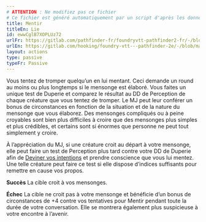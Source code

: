 ```yaml
---
# ATTENTION : Ne modifiez pas ce fichier
# Ce fichier est généré automatiquement par un script d'après les données du module Foundry VTT officiel et de sa traduction
title: Mentir
titleEn: Lie
id: ewwCglB7XOPLUz72
urlFr: https://gitlab.com/pathfinder-fr/foundryvtt-pathfinder2-fr/-/blob/master/data/actions/ewwCglB7XOPLUz72.htm
urlEn: https://gitlab.com/hooking/foundry-vtt---pathfinder-2e/-/blob/master/packs/data/actions.db/lie.json
layout: actions
type: passive
typeFr: Passive
---
```

Vous tentez de tromper quelqu’un en lui mentant. Ceci demande un round au moins ou plus longtemps si le mensonge est élaboré. Vous faites un unique test de <span data-pf2-action="lie">Duperie et comparez le résultat au DD de Perception de chaque créature que vous tentez de tromper. Le MJ peut leur conférer un bonus de circonstances en fonction de la situation et de la nature du mensonge que vous élaborez. Des mensonges compliqués ou à peine croyables sont bien plus difficiles à croire que des mensonges plus simples et plus crédibles, et certains sont si énormes que personne ne peut tout simplement y croire.

À l’appréciation du MJ, si une créature croit au départ à votre mensonge, elle peut faire un test de Perception plus tard contre votre DD de Duperie afin de [Deviner vos intentions](deviner-les-intentions.html) et prendre conscience que vous lui mentez. Une telle créature peut faire ce test si elle dispose d’indices suffisants pour remettre en cause vos propos.

**Succès** La cible croit à vos mensonges.

**Échec** La cible ne croit pas à votre mensonge et bénéficie d’un bonus de circonstances de +4 contre vos tentatives pour Mentir pendant toute la durée de votre conversation. Elle se montrera également plus suspicieuse à votre encontre à l’avenir.
